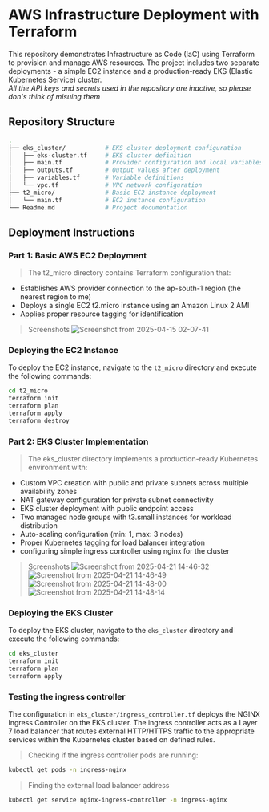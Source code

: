 # AWS Infrastructure Deployment with Terraform

This repository demonstrates Infrastructure as Code (IaC) using Terraform to provision and manage AWS resources. The project includes two separate deployments - a simple EC2 instance and a production-ready EKS (Elastic Kubernetes Service) cluster.
</br>
*All the API keys and secrets used in the repository are inactive, so please don's think of misuing them*

## Repository Structure
```sh
.
├── eks_cluster/           # EKS cluster deployment configuration
│   ├── eks-cluster.tf     # EKS cluster definition
│   ├── main.tf            # Provider configuration and local variables
│   ├── outputs.tf         # Output values after deployment
│   ├── variables.tf       # Variable definitions
│   └── vpc.tf             # VPC network configuration
├── t2_micro/              # Basic EC2 instance deployment
│   └── main.tf            # EC2 instance configuration
└── Readme.md              # Project documentation
```

## Deployment Instructions
### Part 1: Basic AWS EC2 Deployment
> The t2_micro directory contains Terraform configuration that:
- Establishes AWS provider connection to the ap-south-1 region (the nearest region to me)
- Deploys a single EC2 t2.micro instance using an Amazon Linux 2 AMI
- Applies proper resource tagging for identification
  
> Screenshots
![Screenshot from 2025-04-15 02-07-41](https://github.com/user-attachments/assets/75162ffc-507d-49f6-ac94-34835b89ccdd)

### Deploying the EC2 Instance
To deploy the EC2 instance, navigate to the `t2_micro` directory and execute the following commands:
```bash
cd t2_micro
terraform init
terraform plan
terraform apply
terraform destroy
```

### Part 2: EKS Cluster Implementation
>The eks_cluster directory implements a production-ready Kubernetes environment with:
- Custom VPC creation with public and private subnets across multiple availability zones
- NAT gateway configuration for private subnet connectivity
- EKS cluster deployment with public endpoint access
- Two managed node groups with t3.small instances for workload distribution
- Auto-scaling configuration (min: 1, max: 3 nodes)
- Proper Kubernetes tagging for load balancer integration
- configuring simple ingress controller using nginx for the cluster

> Screenshots
![Screenshot from 2025-04-21 14-46-32](https://github.com/user-attachments/assets/db30c65f-6a44-445d-87d8-cd59d754f47b)
![Screenshot from 2025-04-21 14-46-49](https://github.com/user-attachments/assets/099a4cd0-149a-4f26-a667-e1b7e7ab0cdc)
![Screenshot from 2025-04-21 14-48-00](https://github.com/user-attachments/assets/961f36fd-29b6-4142-a751-c4327b0b7b34)
![Screenshot from 2025-04-21 14-48-14](https://github.com/user-attachments/assets/34794c9e-3d48-475b-946c-2306d4ea16b5)

### Deploying the EKS Cluster
To deploy the EKS cluster, navigate to the `eks_cluster` directory and execute the following commands:
```bash
cd eks_cluster
terraform init
terraform plan
terraform apply
```

### Testing the ingress controller
The configuration in `eks_cluster/ingress_controller.tf` deploys the NGINX Ingress Controller on the EKS cluster. The ingress controller acts as a Layer 7 load balancer that routes external HTTP/HTTPS traffic to the appropriate services within the Kubernetes cluster based on defined rules.
> Checking if the ingress controller pods are running:

```sh
kubectl get pods -n ingress-nginx
```
> Finding the external load balancer address
```sh
kubectl get service nginx-ingress-controller -n ingress-nginx
```